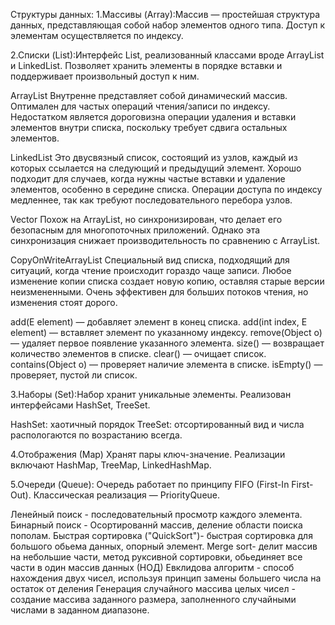 Структуры данных:
1.Массивы (Array):Массив — простейшая структура данных, представляющая собой набор элементов одного типа.
Доступ к элементам осуществляется по индексу.

2.Списки (List):Интерфейс List, реализованный классами вроде ArrayList и LinkedList. 
Позволяет хранить элементы в порядке вставки и поддерживает произвольный доступ к ним.

ArrayList
Внутренне представляет собой динамический массив.
Оптимален для частых операций чтения/записи по индексу.
Недостатком является дороговизна операции удаления и вставки 
элементов внутри списка, поскольку требует сдвига остальных элементов.

LinkedList
Это двусвязный список, состоящий из узлов, каждый из которых ссылается на следующий и предыдущий элемент.
Хорошо подходит для случаев, когда нужны частые вставки и удаление элементов, особенно в середине списка.
Операции доступа по индексу медленнее, так как требуют последовательного перебора узлов.

Vector
Похож на ArrayList, но синхронизирован, что делает его безопасным для многопоточных приложений.
Однако эта синхронизация снижает производительность по сравнению с ArrayList.

CopyOnWriteArrayList
Специальный вид списка, подходящий для ситуаций, когда чтение происходит гораздо чаще записи.
Любое изменение копии списка создает новую копию, оставляя старые версии неизмененными.
Очень эффективен для больших потоков чтения, но изменения стоят дорого.

add(E element) — добавляет элемент в конец списка.
add(int index, E element) — вставляет элемент по указанному индексу.
remove(Object o) — удаляет первое появление указанного элемента.
size() — возвращает количество элементов в списке.
clear() — очищает список.
contains(Object o) — проверяет наличие элемента в списке.
isEmpty() — проверяет, пустой ли список.

3.Наборы (Set):Набор хранит уникальные элементы. Реализован интерфейсами HashSet, TreeSet.

HashSet: хаотичный порядок
TreeSet: отсортированный вид и числа распологаются по возрастанию всегда.

4.Отображения (Мap) Хранят пары ключ-значение. Реализации включают HashMap, TreeMap, LinkedHashMap.

5.Очереди (Queue):
Очередь работает по принципу FIFO (First-In First-Out). Классическая реализация — PriorityQueue.

Ленейный поиск - последовательный просмотр каждого элемента.
Бинарный поиск - Осортированнй массив, деление области поиска пополам.
Быстрая сортировка ("QuickSort")- быстрая сортировка для большого обьема данных, опорный элемент.
Merge sort- делит массив на небольшие части, метод руксивной сортировки, обьединяет все части в один массив данных
(НОД) Евклидова алгоритм - способ нахождения двух чисел, используя принцип замены большего числа на остаток от деления 
Генерация случайного массива целых чисел - создание массива заданного размера, заполненного случайными числами в заданном диапазоне.
